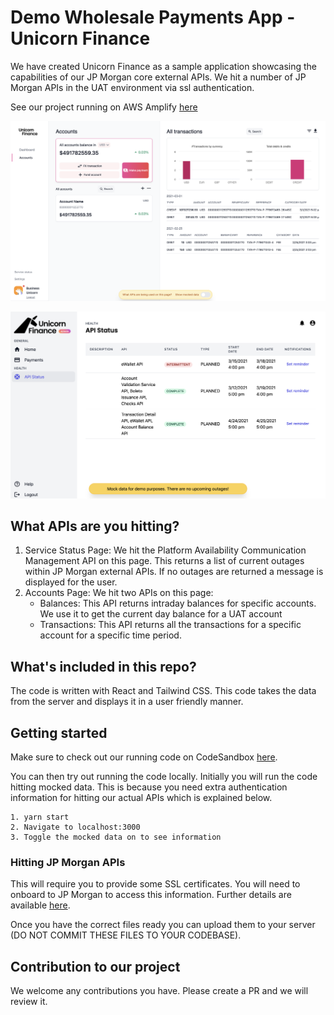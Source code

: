 # Demo Wholesale Payments App - Unicorn Finance

We have created Unicorn Finance as a sample application showcasing the
capabilities of our JP Morgan core external APIs. We hit a number of JP Morgan
APIs in the UAT environment via ssl authentication.

See our project running on AWS Amplify
[here](https://www.unicorn-finance-dev.com/)

![Screenshot of Unicorn Finance](unicorn-finance-account.png 'Screenshot of Unicorn Finance')

![Screenshot of Unicorn Finance Service Status](unicorn-finance.png 'Screenshot of Unicorn Finance Service Status')

## What APIs are you hitting?

1. Service Status Page: We hit the Platform Availability Communication
   Management API on this page. This returns a list of current outages within JP
   Morgan external APIs. If no outages are returned a message is displayed for
   the user.
2. Accounts Page: We hit two APIs on this page:
   - Balances: This API returns intraday balances for specific accounts. We use
     it to get the current day balance for a UAT account
   - Transactions: This API returns all the transactions for a specific account
     for a specific time period.

## What's included in this repo?

The code is written with React and Tailwind CSS. This code takes the data from
the server and displays it in a user friendly manner.

## Getting started

Make sure to check out our running code on CodeSandbox
[here](https://codesandbox.io/s/unicornfinance-msbct).

You can then try out running the code locally. Initially you will run the code
hitting mocked data. This is because you need extra authentication information
for hitting our actual APIs which is explained below.

    1. yarn start
    2. Navigate to localhost:3000
    3. Toggle the mocked data on to see information

### Hitting JP Morgan APIs

This will require you to provide some SSL certificates. You will need to onboard
to JP Morgan to access this information. Further details are available
[here](http://developer.jpmorgan.com/).

Once you have the correct files ready you can upload them to your server (DO NOT
COMMIT THESE FILES TO YOUR CODEBASE).



## Contribution to our project

We welcome any contributions you have. Please create a PR and we will review it.
